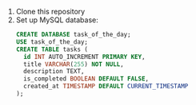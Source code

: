 1. Clone this repository
2. Set up MySQL database:
   ```sql
   CREATE DATABASE task_of_the_day;
   USE task_of_the_day;
   CREATE TABLE tasks (
     id INT AUTO_INCREMENT PRIMARY KEY,
     title VARCHAR(255) NOT NULL,
     description TEXT,
     is_completed BOOLEAN DEFAULT FALSE,
     created_at TIMESTAMP DEFAULT CURRENT_TIMESTAMP
   );